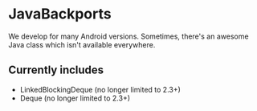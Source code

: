 # JavaBackports

We develop for many Android versions. Sometimes, there's an awesome Java class which isn't available everywhere.

## Currently includes

* LinkedBlockingDeque (no longer limited to 2.3+)
* Deque (no longer limited to 2.3+)